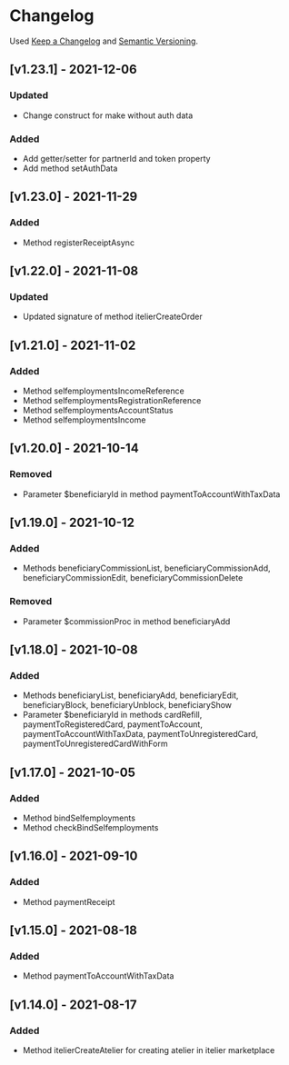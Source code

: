 # Changelog
Used [Keep a Changelog](https://keepachangelog.com/en/1.0.0/) and [Semantic Versioning](https://semver.org/spec/v2.0.0.html).

## [v1.23.1] - 2021-12-06
### Updated
- Change construct for make without auth data
### Added
- Add getter/setter for partnerId and token property
- Add method setAuthData

## [v1.23.0] - 2021-11-29
### Added
- Method registerReceiptAsync

## [v1.22.0] - 2021-11-08
### Updated
- Updated signature of method itelierCreateOrder

## [v1.21.0] - 2021-11-02
### Added
- Method selfemploymentsIncomeReference
- Method selfemploymentsRegistrationReference
- Method selfemploymentsAccountStatus
- Method selfemploymentsIncome

## [v1.20.0] - 2021-10-14
### Removed
- Parameter $beneficiaryId in method paymentToAccountWithTaxData

## [v1.19.0] - 2021-10-12
### Added
- Methods beneficiaryCommissionList, beneficiaryCommissionAdd, beneficiaryCommissionEdit, beneficiaryCommissionDelete
### Removed
- Parameter $commissionProc in method beneficiaryAdd

## [v1.18.0] - 2021-10-08
### Added
- Methods beneficiaryList, beneficiaryAdd, beneficiaryEdit, beneficiaryBlock, beneficiaryUnblock, beneficiaryShow
- Parameter $beneficiaryId in methods cardRefill, paymentToRegisteredCard, paymentToAccount, paymentToAccountWithTaxData, paymentToUnregisteredCard, paymentToUnregisteredCardWithForm

## [v1.17.0] - 2021-10-05
### Added
- Method bindSelfemployments
- Method checkBindSelfemployments

## [v1.16.0] - 2021-09-10
### Added 
- Method paymentReceipt

## [v1.15.0] - 2021-08-18
### Added 
- Method paymentToAccountWithTaxData

## [v1.14.0] - 2021-08-17
### Added 
- Method itelierCreateAtelier for creating atelier in itelier marketplace
